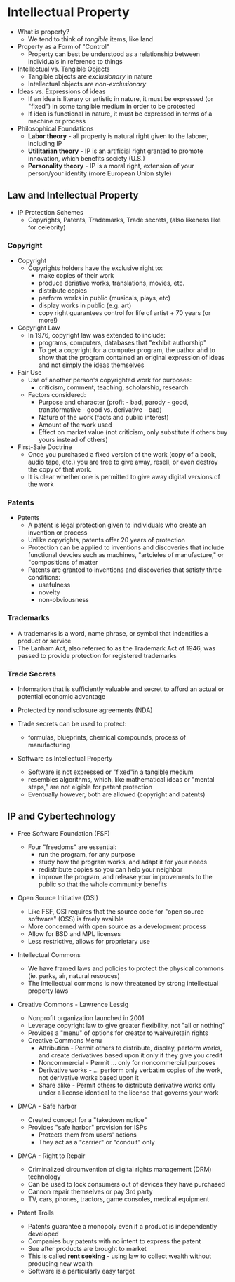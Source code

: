 # Intellectual Property

- What is property?
  - We tend to think of *tangible* items, like land
- Property as a Form of "Control"
	- Property can best be understood as a relationship between individuals in reference to things
- Intellectual vs. Tangible Objects
	- Tangible objects are *exclusionary* in nature
	- Intellectual objects are *non-exclusionary*
- Ideas vs. Expressions of ideas
	- If an idea is literary or artistic in nature, it must be expressed (or "fixed") in some tangible medium in order to be protected
	- If idea is functional in nature, it must be expressed in terms of a machine or process
- Philosophical Foundations
	- **Labor theory** - all property is natural right given to the laborer, including IP
	- **Utilitarian theory** - IP is an artificial right granted to promote innovation, which benefits society (U.S.)
	- **Personality theory** - IP is a moral right, extension of your person/your identity (more European Union style)

## Law and Intellectual Property
- IP Protection Schemes
	- Copyrights, Patents, Trademarks, Trade secrets, (also likeness like for celebrity)
### Copyright
- Copyright
	- Copyrights holders have the exclusive right to:
		- make copies of their work
		- produce deriative works, translations, movies, etc.
		- distribute copies
		- perform works in public (musicals, plays, etc)
		- display works in public (e.g. art)
		- copy right guarantees control for life of artist + 70 years (or more!)
- Copyright Law
	- In 1976, copyright law was extended to include:
		- programs, computers, databases that "exhibit authorship"
		- To get a copyright for a computer program, the uathor ahd to show that the program contained an original expression of ideas and not simply the ideas themselves
- Fair Use
	- Use of another person's copyrighted work for purposes:
		- criticism, comment, teaching, scholarship, research
	- Factors considered:
		- Purpose and character (profit - bad, parody - good, transformative - good vs. derivative - bad)
		- Nature of the work (facts and public interest)
		- Amount of the work used
		- Effect on market value (not criticism, only substitute if others buy yours instead of others)
- First-Sale Doctrine
	- Once you purchased a fixed version of the work (copy of a book, audio tape, etc.) you are free to give away, resell, or even destroy the copy of that work.
	- It is clear whether one is permitted to give away digital versions of the work

### Patents
- Patents
	- A patent is legal protection given to individuals who create an invention or process
	- Unlike copyrights, patents offer 20 years of protection
	- Protection can be applied to inventions and discoveries that include functional devcies such as machines, "artcieles of manufacture," or "compositions of matter
	- Patents are granted to inventions and discoveries that satisfy three conditions:
		- usefulness
		- novelty
		- non-obviousness

### Trademarks
- A trademarks is a word, name phrase, or symbol that indentifies a product or service
- The Lanham Act, also referred to as the Trademark Act of 1946, was passed to provide protection for registered trademarks

### Trade Secrets
- Infomration that is sufficiently valuable and secret to afford an actual or potential economic advantage
- Protected by nondisclosure agreements (NDA)
- Trade secrets can be used to protect:
	- formulas, blueprints, chemical compounds, process of manufacturing

- Software as Intellectual Property
	- Software is not expressed or "fixed"in a tangible medium
	- resembles algorithms, which, like mathematical ideas or "mental steps," are not elgible for patent protection
	- Eventually however, both are allowed (copyright and patents)

## IP and Cybertechnology
- Free Software Foundation (FSF)
	- Four "freedoms" are essential:
		- run the program, for any purpose
		- study how the program works, and adapt it for your needs
		- redistribute copies so you can help your neighbor
		- improve the program, and release your improvements to the public so that the whole community benefits
- Open Source Initiative (OSI)
	- Like FSF, OSI requires that the source code for "open source software" (OSS) is freely availble
	- More concerned with open source as a development process
	- Allow for BSD and MPL licenses
	- Less restrictive, allows for proprietary use
- Intellectual Commons
	- We have framed laws and policies to protect the physical commons (ie. parks, air, natural resouces)
	- The intellectual commons is now threatened by strong intellectual property laws
- Creative Commons - Lawrence Lessig
	- Nonprofit organization launched in 2001
	- Leverage copyright law to give greater flexibility, not "all or nothing"
	- Provides a "menu" of options for creator to waive/retain rights
	- Creative Commons Menu
		- Attribution - Permit others to distribute, display, perform works, and create derivatives based upon it only if they give you credit
		- Noncommercial - Permit ... only for noncommercial purposes
		- Derivative works - ... perform only verbatim copies of the work, not derivative works based upon it
		- Share alike - Permit others to distribute derivative works only under a license identical to the license that governs your work


- DMCA - Safe harbor
	- Created concept for a "takedown notice"
	- Provides "safe harbor" provision for ISPs
		- Protects them from users' actions
		- They act as a "carrier" or "conduit" only
- DMCA - Right to Repair
	- Criminalized circumvention of digital rights management (DRM) technology
	- Can be used to lock consumers out of devices they have purchased
	- Cannon repair themselves or pay 3rd party
	- TV, cars, phones, tractors, game consoles, medical equipment
- Patent Trolls
	- Patents guarantee a monopoly even if a product is independently developed
	- Companies buy patents with no intent to express the patent
	- Sue after products are brought to market
	- This is called **rent seeking** - using law to collect wealth without producing new wealth
	- Software is a particularly easy target
